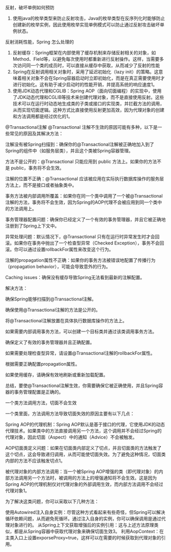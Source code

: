 反射，破坏单例如何预防
1. 使用java的枚举类型来防止反射攻击，Java的枚举类型在反序列化时能够防止创建新的枚举实例，因此使用枚举实现单例模式可以防止通过反射攻击破坏单例状态。


反射消耗性能，Spring 怎么处理的
1. 反射缓存：Spring框架在内部使用了缓存机制来存储反射相关的对象，如Method、Field等，以避免每次使用时都重新进行反射操作。这样，当需要多次访问同一个类的成员时，可以直接从缓存中获取，从而减少了反射的性能
2. Spring在反射调用相关对象时，采用了延迟初始化（lazy init）的策略。这意味着相关对象不会在Spring容器启动时立即初始化，而是在真正需要使用时才进行初始化。这有助于减少启动时的性能开销，并提高系统的响应速度1。
3. 使用JDK动态代理和CGLIB：Spring AOP（面向切面编程）的实现中，使用了JDK动态代理和CGLIB等技术来创建代理对象，而不是直接使用反射。这些技术可以在运行时动态地生成类的子类或接口的实现类，并拦截方法的调用，从而实现切面逻辑。这种方式比直接使用反射更加高效，因为代理对象的创建和方法调用都是经过优化的1。





@Transactional注解
@Transactional 注解不生效的原因可能有多种，以下是一些常见的原因及其解决方法：

注解没有被Spring扫描到：确保你的@Transactional注解被正确地加入到了Spring的组件中（如服务层类），并且这个类被Spring容器管理。

方法不是公开的：@Transactional 只能应用到 public 方法上。如果你的方法不是 public，事务将不会生效。

注解的位置不正确：@Transactional 应该被应用在实际执行数据库操作的服务层方法上，而不是接口或者抽象类中。

事务方法被内部调用所覆盖：如果你在同一个类中调用了一个被@Transactional注解的方法，事务将不会生效，因为Spring的AOP代理不会被应用到同一个类中的方法调用上。

事务管理器配置问题：确保你已经定义了一个有效的事务管理器，并且它被正确地注册到了Spring上下文中。

异常处理问题：默认情况下，@Transactional 只有在运行时异常发生时才会回滚。如果你在事务中抛出了一个检查型异常（Checked Exception），事务不会回滚。你可以通过设置rollbackFor属性来改变这个行为。

注解的propagation属性不正确：如果你的事务方法被错误地配置了传播行为（propagation behavior），可能会导致意外的行为。

Caching issues：确保没有缓存导致Spring无法看到最新的注解配置。

解决方法：

确保Spring能够扫描到@Transactional注解。

确保使用@Transactional注解的方法是公开的。

将@Transactional注解放置在具体执行数据库操作的方法上。

如果需要内部调用事务方法，可以创建一个目标类并通过该类调用事务方法。

确保定义了有效的事务管理器并且正确配置。

如果需要处理检查型异常，请设置@Transactional注解的rollbackFor属性。

根据需要正确配置propagation属性。

如果使用缓存，请确保有效地刷新或重新加载配置。

总结，要使@Transactional注解生效，你需要确保它被正确使用，并且Spring容器的事务管理配置是正确的。




一个类方法调用方法，切面不会生效

一个类里面，方法调用方法导致切面失效的原因主要有以下几点：

Spring AOP的代理机制：Spring AOP默认是基于接口的代理，它使用JDK的动态代理技术。如果类中的方法直接调用另一个方法，这个调用并不会经过Spring的代理对象，因此切面（Aspect）中的通知（Advice）不会被触发。

AOP切面类定义问题：如果在切面类内部定义了切点，并且切面类的方法触发了这个切点，这会导致递归调用，从而可能使切面失效。为了避免这种情况，切面类内部的方法不应该触发切点1。

被代理对象的内部方法调用：当一个被Spring AOP增强的类（即代理对象）的内部方法调用另一个方法时，被调用的方法上的增强通知将不会生效。这是因为Spring AOP的代理机制仅对代理对象的外部调用生效，而内部方法调用不会经过代理对象1。

为了解决这类问题，你可以采取以下几种方法：

使用Autowired注入自身实例：尽管这种方式看起来有些奇怪，但Spring可以解决循环依赖问题，从而避免死循环。通过注入自身的实例，你可以确保调用是通过代理对象进行的。
从Spring上下文获取增强后的实例引用：这与上述方法原理类似，都是从Spring容器中获取代理对象来确保切面生效3。
利用AopContext：在主类入口上设置exporseProxy=true，这样可以在需要的时候获取到代理对象的引用。


